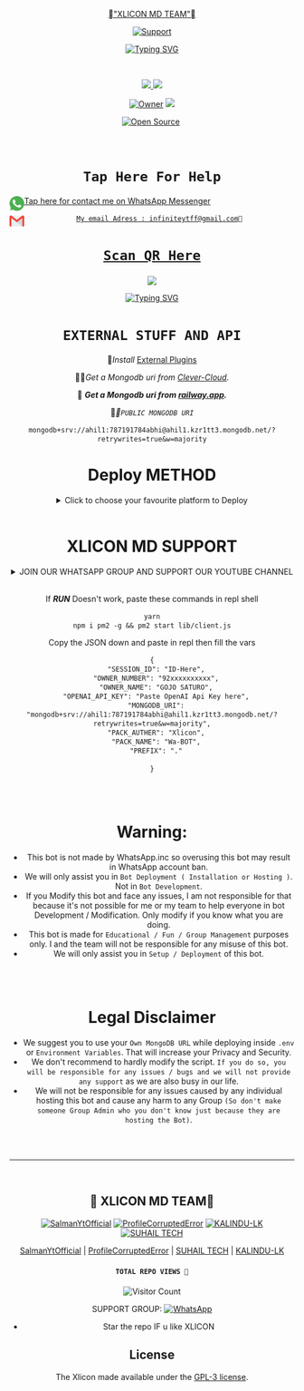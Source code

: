 <p align="center"> 
<u>"XLICON MD TEAM"</u>
</p>
<p align="center">
  <a href="https://chat.whatsapp.com/GqLQLnl0tHr2ZHV4UcEl5g">
    <img alt=Support height="250" src="https://telegra.ph/file/3c341828d86ee7a89c73f.jpg"> 
    </p>
      <div align="center">
<a href="https://git.io/typing-svg"><img src="https://readme-typing-svg.demolab.com?font=Impact&size=50&pause=1000&color=000000&center=true&width=910&height=100&lines=THIS IS+XLICON-MD ;MULTI+DEVICE+WHATSAPP+BOT;CREATED+BY+THE TEAM XLICON ;PUBLIC+RELESED+DATE;2023/08/11." alt="Typing SVG" /></a>
  </p>
  <br>

<p align="center">
  <a href="https://github.com/salmanytoffcial/XLICON-MD/fork">
    <img src="https://img.shields.io/github/forks/salmanytofficial/XLICON-MD?label=Fork&style=social">
    
    
  <a href="https://github.com/salmanytofficial/XLICON-MD/stargazers">
    <img src="https://img.shields.io/github/stars/salmanytofficial/XLICON-MD?style=social">
  </a>

</p>


  
<p align="center">
<a href="https://github.com/salmanytofficial"><img title="Owner" src="https://img.shields.io/badge/Owner-Team XLICON-black.svg?style=for-the-badge&logo=github" width="170px"></a>

 <a href="https://github.com/salmanytofficial/XLICON-MD/blob/main/LICENSE.md">
  
<img src='https://img.shields.io/github/license/salmanytofficial/XLICON-MD?color=%231e81b0&style=for-the-badge' width="114px">

<p align="center">
<a href="https://github.com/salmanutofficial"><img title="Open Source" src="https://img.shields.io/badge/Open%20Source-YES-yellow.svg?style=for-the-badge" width="150px"></a>
<a href="https://github.com/salmanytofficial"><img title="" src="https://img.shields.io/badge/Maintained-YES-yellow.svg?style=for-the-badge" width="143px"></a>
</p>
<br>


  
  # ```Tap Here For Help``` 
  <p align="left">
  <a href="https://wa.me/8801853262586?text=Hello%20Slasher~Kun%20sir...%20I%20need%20some%20help%20in%20Xlicon%20md">
    <img align="left" alt="SIEGRIN | Whastapp" width="26px" src="https://raw.githubusercontent.com/PikaBotz/My_Personal_Space/main/Images/AnyaBot_pics/Anya_v2/Whatsapp.svg" />
  Tap here for contact me on WhatsApp Messenger 
  </p>
  <p align="center">
  <a href="My email: infiniteytff@gmail.com">
    <img align="left" alt="SIEGRIN | Gmail" width="26px" src="https://raw.githubusercontent.com/PikaBotz/My_Personal_Space/main/Images/AnyaBot_pics/Anya_v2/Gmail.svg" />
  
    My email Adress : infiniteytff@gmail.com
     
    

# ```Scan QR Here```
<a href="https://replit.com/@ahil15/XLICON-MD1?v=1"><img src="https://i.ibb.co/Lvpp8Hw/images.jpg" align="center" width="90" /> </a>
<div align="center">
  <a href="https://git.io/typing-svg"><img src="https://readme-typing-svg.demolab.com?font=Impact&weight=200&size=15&pause=1000&color=F70000&width=300&height=100&lines=CLICK+THE+SCANNER+LOGO+TO+SCAN" alt="Typing SVG" /></a>
   
# ```EXTERNAL STUFF AND API```

 *Install* [External Plugins](https://github.com/SamPandey001/Secktor-Plugins)

*Get a Mongodb uri from [Clever-Cloud](https://api.clever-cloud.com/v2/session/login).*

 ***Get a Mongodb uri from [railway.app](https://railway.app).***

_*```PUBLIC MONGODB URI```*_
```
mongodb+srv://ahil1:787191784abhi@ahil1.kzr1tt3.mongodb.net/?retrywrites=true&w=majority
```

 # Deploy METHOD
 
 <details close>
<summary>Click to choose your favourite platform to Deploy</summary>
 
<br><br>   
   
<h4 align="center"> Deploy on Repl.it
</h4>

<p align="center" >
    <a href="https://repl.it/github/salmanytofficial/XLICON-MD">
    <img src="https://i.ibb.co/zrB5kMh/deploy-on-repl.jpg" width="170px" alt="Deploy on Heroku" >
    </a>
</p>

<p align="center" >
    <br>
    __________________________
    <br>
</p>

<br>
      
<h4 align="center"> Deploy on Koyeb
</h4>
      
<p align="center">
    <a href="https://app.koyeb.com/apps/deploy?type=git&repository=github.com/salmanytofficial/XLICON-MD&branch=main&env[SESSION_ID]&env[OWNER_NUMBER]=8801853262586&env[MONGODB_URI]&&env[OWNER_NAME]=SLASHER&env[KOYEB_API]&env[PREFIX]=.&env[ALIVE_IMG]=https://telegra.ph/file/1da92586c209009d5131d.jpg&env[global_url]=instagram.com&env[FAKE_COUNTRY_CODE]=92&env[READ_MESSAGE]=false&env[DISABLE_PM]=false&env[WORKTYPE]=public&env[THEME]=GOJO&env[PACK_INFO]=XLICON-MD;BY-SALMANYTOFFICIAL&name=XLICON-MD&env[KOYEB_NAME]=XLICON-MD&env[ANTILINK_VALUES]=chat.whatsapp.com&env[PORT]=8000)">
    <img src="https://www.koyeb.com/static/images/deploy/button.svg" alt="Deploy on Koyeb" width="155px">
    </a>
   
</p>


<p align="center" >
    <br>
    __________________________
    <br>
</p>


<br>
 
<h4 align="center"> Deploy on Heroku
</h4>

</p>

<p align="center" >
    <a href="https://heroku.com/deploy?template=https://github.com/salmanytofficial/XLICON-MD">
    <img src="https://www.herokucdn.com/deploy/button.png" width="160px" alt="Deploy on Heroku" >
    </a>

</p>

<p align="center" >
    <br>
    __________________________
    <br>
</p>


<br>


<h4 align="center"> Deploy on Mogenius
</h4>
  
<p align="center">
    <a href="https://studio.mogenius.com/">
    <img src="https://www.cloudflare.com/static/90073b1e5bd8a0765640a20febb3dc22/mogenius_logo_quer.png" alt="Deploy on Mogenius" width="170px">
    </a>
    
</p>

<p align="center" >
    <br>
    __________________________
    <br>
</p>

<br>

<h4 align="center"> Deploy on Uffizzi
</h4>
  
<p align="center">
    <a href="https://www.uffizzi.com/">
    <img src="https://i.ibb.co/Y29Kv4X/Screenshot-195.png" alt="Deploy on Uffizzi" width="125px">
    </a>
    
</p>

<br>

<h4 align="center"> Deploy on BoxMineWorld
</h4>
  
<p align="center">
    <a href="https://dash.boxmineworld.com/">
    <img src="https://graph.org/file/2af0e67f320986702ea24.jpg" alt="Deploy on Boxmineworld" width="175px">
    </a>
    <br>

</p>

<p align="center" >
    <br>
    __________________________
    <br>
</p>



</details>

<br>

 # XLICON MD SUPPORT
 
 <details close>
<summary> JOIN OUR WHATSAPP GROUP AND SUPPORT OUR YOUTUBE CHANNEL</summary>
 
<br><br>   

<p align="center"> 
 
  <a aria-label="Join our chats" href="https://chat.whatsapp.com/GqLQLnl0tHr2ZHV4UcEl5g" target="_blank">
   
<img alt="whatsapp" src="https://img.shields.io/badge/Join Group-25D366?style=for-the-badge&logo=whatsapp&logoColor=white" />

  </a>
  
***<p align="center"> Support us by subscribing our channel </p>***
 
   <p align="left">  
  <a href="https://youtube.com/@s4salmanyt">
    <img alt="Xlicon docs" height="100" src="https://t3.ftcdn.net/jpg/03/00/38/90/360_F_300389025_b5hgHpjDprTySl8loTqJRMipySb1rO0I.jpg">
    <h1 align="left">Tap on above Image</h1>
  </a>
</p>

<p align="center" >
    <br>
    __________________________
    <br>
</p>



</details>

<br>




If ***RUN*** Doesn't work, paste these commands in repl shell

```
yarn
npm i pm2 -g && pm2 start lib/client.js
```
Copy the JSON down and paste in repl then fill the vars

```
{
  "SESSION_ID": "ID-Here",
  "OWNER_NUMBER": "92xxxxxxxxxx",
  "OWNER_NAME": "GOJO SATURO",
  "OPENAI_API_KEY": "Paste OpenAI Api Key here",
  "MONGODB_URI": "mongodb+srv://ahil1:787191784abhi@ahil1.kzr1tt3.mongodb.net/?retrywrites=true&w=majority",
  "PACK_AUTHER": "Xlicon",
  "PACK_NAME": "Wa-BOT",
  "PREFIX": "."
   
}
```

<br><br>

# Warning:
    
- This bot is not made by WhatsApp.inc so overusing this bot may result in WhatsApp account ban.
- We will only assist you in `Bot Deployment ( Installation or Hosting )`. Not in `Bot Development`.
- If you Modify this bot and face any issues, I am not responsible for that because it's not possible for me or my team to help everyone in bot Development / Modification. Only modify if you know what you are doing.
- This bot is made for `Educational / Fun / Group Management` purposes only. I and the team will not be responsible for any misuse of this bot.
- We will only assist you in `Setup / Deployment` of this bot.

<br><br>

# Legal Disclaimer

- We suggest you to use your `Own MongoDB URL` while deploying inside `.env` or `Environment Variables`. That will increase your Privacy and Security.
- We don't recommend to hardly modify the script. `If you do so, you will be responsible for any issues / bugs and we will not provide any support` as we are also busy in our life.
- We will not be responsible for any issues caused by any individual hosting this bot and cause any harm to any Group `(So don't make someone Group Admin who you don't know just because they are hosting the Bot)`.

<br><br>

---
<br>

<h2 align="center"> XLICON MD TEAM
</h2>

 [![SalmanYtOfficial](https://github.com/salmanytofficial.png?size=100)](https://github.com/salmanytofficial)  [![ProfileCorruptedError](https://github.com/ahil15.png?size=100)](https://github.com/ahil15)  [![KALINDU-LK](https://github.com/KALINDU-LK.png?size=100)](https://github.com/KALINDU-LK)  [![SUHAIL TECH ](https://github.com/suhailtechinfo.png?size=100)](https://github.com/suhailtechinfo) 
 
 [SalmanYtOfficial](https://github.com/salmanytoffcial) | [ProfileCorruptedError](https://github.com/ahil15) | [SUHAIL TECH](https://github.com/suhailtechinfo) | [KALINDU-LK](https://github.com/KALINDU-LK)
 
 
  </div>

#### ```TOTAL REPO VIEWS ``` 

![Visitor Count](https://profile-counter.glitch.me/XLICON-MD/count.svg)

SUPPORT GROUP: <a href="https://chat.whatsapp.com/GqLQLnl0tHr2ZHV4UcEl5g"><img alt="WhatsApp" src="https://camo.githubusercontent.com/2157131829ac512183ee8f8b6c6f803688a4cc66a2e686602844e80478401a7c/68747470733a2f2f696d672e736869656c64732e696f2f62616467652f4a6f696e2047726f75702d3235443336363f7374796c653d666f722d7468652d6261646765266c6f676f3d7768617473617070266c6f676f436f6c6f723d7768697465"/></a>

- Star the repo IF u like XLICON

## License

The Xlicon made available under the [GPL-3 license](https://github.com/salmanytofficial/XLICON-MD/blob/main/LICENCE). 
